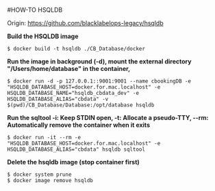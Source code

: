 #HOW-TO HSQLDB

Origin: https://github.com/blacklabelops-legacy/hsqldb

**Build the HSQLDB image**  

	$ docker build -t hsqldb ./CB_Database/docker


**Run the image in background (-d), mount the external directory "/Users/home/database" in the container,**  

	$ docker run -d -p 127.0.0.1::9001:9001 --name cbookingDB -e "HSQLDB_DATABASE_HOST=docker.for.mac.localhost" -e HSQLDB_DATABASE_NAME="hsqldb_cbdata_dev" -e HSQLDB_DATABASE_ALIAS="cbdata" -v $(pwd)/CB_Database/Database:/opt/database hsqldb


**Run the sqltool -i: Keep STDIN open, -t: Allocate a pseudo-TTY, --rm: Automatically remove the container when it exits**

	$ docker run -it --rm -e "HSQLDB_DATABASE_HOST=docker.for.mac.localhost" -e HSQLDB_DATABASE_ALIAS="cbdata" hsqldb sqltool


**Delete the hsqldb image (stop container first)**  

	$ docker system prune
	$ docker image remove hsqldb